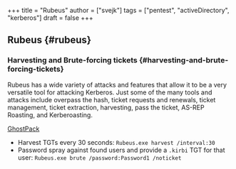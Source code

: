 +++
title = "Rubeus"
author = ["svejk"]
tags = ["pentest", "activeDirectory", "kerberos"]
draft = false
+++

## Rubeus {#rubeus}


### Harvesting and Brute-forcing tickets {#harvesting-and-brute-forcing-tickets}

Rubeus has a wide variety of attacks and features that allow it to be a very versatile tool for attacking Kerberos. Just some of the many tools and attacks include overpass the hash, ticket requests and renewals, ticket management, ticket extraction, harvesting, pass the ticket, AS-REP Roasting, and Kerberoasting.

[GhostPack](https://github.com/GhostPack/Rubeus)

-   Harvest TGTs every 30 seconds: `Rubeus.exe harvest /interval:30`
-   Password spray against found users and provide a `.kirbi` TGT for that user: `Rubeus.exe brute /password:Password1 /noticket`
